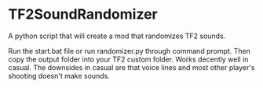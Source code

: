 # TF2SoundRandomizer
 A python script that will create a mod that randomizes TF2 sounds.
 
 Run the start.bat file or run randomizer.py through command prompt. Then copy the output folder into your TF2 custom folder. Works decently well in casual. The downsides in casual are that voice lines and most other player's shooting doesn't make sounds.
